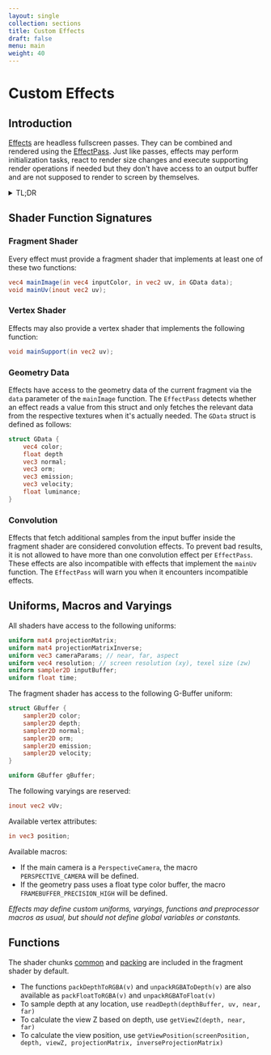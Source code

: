 ```yaml
---
layout: single
collection: sections
title: Custom Effects
draft: false
menu: main
weight: 40
---
```


# Custom Effects

## Introduction

[Effects]() are headless fullscreen passes. They can be combined and rendered using the [EffectPass](). Just like passes, effects may perform initialization tasks, react to render size changes and execute supporting render operations if needed but they don't have access to an output buffer and are not supposed to render to screen by themselves.

<details><summary>TL;DR</summary>
<p>

__shader.frag__

```glsl
uniform vec3 weights;

vec4 mainImage(const in vec4 inputColor, const in vec2 uv, const in GData gData) {

	return vec4(inputColor.rgb * weights, inputColor.a);

}
```

__CustomEffect.js__

```js
import { Uniform, Vector3 } from "three";
import { Effect } from "postprocessing";

// Tip: Use a bundler plugin like esbuild-plugin-glsl to import shaders as text.
import fragmentShader from "./shader.frag";

export class CustomEffect extends Effect {

	constructor() {

		super("CustomEffect");

		this.fragmentShader = fragmentShader;

		const uniforms = this.input.uniforms;
		uniforms.set("weights", new Uniform(new Vector3()));

	}

}

```

</p>
</details>

## Shader Function Signatures

### Fragment Shader

Every effect must provide a fragment shader that implements at least one of these two functions:

```glsl
vec4 mainImage(in vec4 inputColor, in vec2 uv, in GData data);
void mainUv(inout vec2 uv);
```

### Vertex Shader

Effects may also provide a vertex shader that implements the following function:

```glsl
void mainSupport(in vec2 uv);
```

### Geometry Data

Effects have access to the geometry data of the current fragment via the `data` parameter of the `mainImage` function. The `EffectPass` detects whether an effect reads a value from this struct and only fetches the relevant data from the respective textures when it's actually needed. The `GData` struct is defined as follows:

```glsl
struct GData {
	vec4 color;
	float depth
	vec3 normal;
	vec3 orm;
	vec3 emission;
	vec3 velocity;
	float luminance;
}
```

### Convolution

Effects that fetch additional samples from the input buffer inside the fragment shader are considered convolution effects. To prevent bad results, it is not allowed to have more than one convolution effect per `EffectPass`. These effects are also incompatible with effects that implement the `mainUv` function. The `EffectPass` will warn you when it encounters incompatible effects.

## Uniforms, Macros and Varyings

All shaders have access to the following uniforms:

```glsl
uniform mat4 projectionMatrix;
uniform mat4 projectionMatrixInverse;
uniform vec3 cameraParams; // near, far, aspect
uniform vec4 resolution; // screen resolution (xy), texel size (zw)
uniform sampler2D inputBuffer;
uniform float time;
```

The fragment shader has access to the following G-Buffer uniform:

```glsl
struct GBuffer {
	sampler2D color;
	sampler2D depth;
	sampler2D normal;
	sampler2D orm;
	sampler2D emission;
	sampler2D velocity;
}

uniform GBuffer gBuffer;
```

The following varyings are reserved:

```glsl
inout vec2 vUv;
```

Available vertex attributes:

```glsl
in vec3 position;
```

Available macros:

- If the main camera is a `PerspectiveCamera`, the macro `PERSPECTIVE_CAMERA` will be defined.
- If the geometry pass uses a float type color buffer, the macro `FRAMEBUFFER_PRECISION_HIGH` will be defined.

_Effects may define custom uniforms, varyings, functions and preprocessor macros as usual, but should not define global variables or constants._

## Functions

The shader chunks [common](https://github.com/mrdoob/three.js/blob/dev/src/renderers/shaders/ShaderChunk/common.glsl.js)
and [packing](https://github.com/mrdoob/three.js/blob/dev/src/renderers/shaders/ShaderChunk/packing.glsl.js) are included in the fragment shader by default.

* The functions `packDepthToRGBA(v)` and `unpackRGBAToDepth(v)` are also available as `packFloatToRGBA(v)` and `unpackRGBAToFloat(v)`
* To sample depth at any location, use `readDepth(depthBuffer, uv, near, far)`
* To calculate the view Z based on depth, use `getViewZ(depth, near, far)`
* To calculate the view position, use `getViewPosition(screenPosition, depth, viewZ, projectionMatrix, inverseProjectionMatrix)`

